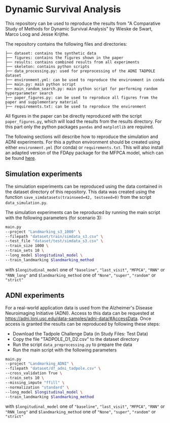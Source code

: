 # Dynamic Survival Analysis

This repository can be used to reproduce the results from "A Comparative Study of Methods for Dynamic Survival Analysis" by Wieske de Swart, Marco Loog and Jesse Krijthe.

The repository contains the following files and directories:
```
├── dataset: contains the synthetic data
├── figures: contains the figures shown in the paper
├── results: contains combined results from all experiments
├── skeleton: contains python scripts
├── data_processing.py: used for preprocessing of the ADNI TADPOLE dataset
├── environment.yml: can be used to reproduce the environment in conda
├── main.py: main python script
├── main_random_search.py: main python script for performing random hyperparameter search
├── paper_figures.py: can be used to reproduce all figures from the paper and supplementary material
├── requirements.txt: can be used to reproduce the environment
```

All figures in the paper can be directly reproduced with the script `paper_figures.py`, 
which will load the results from the results directory.
For this part only the python packages `pandas` and `matplotlib` are required. 

The following sections will describe how to reproduce the simulation and ADNI experiments. 
For this a python environment should be created using either `environment.yml` (for conda) or `requirements.txt`. 
This will also install an adapted version of the FDApy package for the MFPCA model, which can be found [here](https://github.com/Wieske/FDApy/tree/mfpca-pace-update).

## Simulation experiments
The simulation experiments can be reproduced using the data contained in the dataset directory of this repository. 
This data was created using the function `save_simdatasets(trainseed=42, testseed=0)` from the script `data_simulation.py`.

The simulation experiments can be reproduced by running the main script with the following parameters (for scenario 3):
```bash
main.py 
--project "Landmarking_s3_1000" \
--filepath "dataset/train/simdata_s3.csv" \
--test_file "dataset/test/simdata_s3.csv" \
--train_size 1000 \
--train_sets 10 \
--long_model $longitudinal_model \
--train_landmarking $landmarking_method
```
with `$longitudinal_model` one of `"baseline"`, `"last_visit"`, `"MFPCA"`, `"RNN"` or `"RNN_long"`
and `$landmarking_method` one of `"None"`, `"super"`, `"random"` or `"strict"`

## ADNI experiments
For a real-world application data is used from the Alzheimer's Disease Neuroimaging Initiative (ADNI). 
Access to this data can be requested at https://adni.loni.usc.edu/data-samples/adni-data/#AccessData.
Once access is granted the results can be reproduced by following these steps:
* Download the Tadpole Challenge Data (in Study Files: Test Data)
* Copy the file "TADPOLE_D1_D2.csv" to the dataset directory
* Run the script `data_preprocessing.py` to prepare the data
* Run the main script with the following parameters
```bash
main.py 
--project "Landmarking_ADNI" \
--filepath "dataset/df_adni_tadpole.csv" \
--cross_validation True \
--train_sets 10 \
--missing_impute "ffill" \
--normalization "standard" \
--long_model $longitudinal_model \
--train_landmarking $landmarking_method 
```
with `$longitudinal_model` one of `"baseline"`, `"last_visit"`, `"MFPCA"`, `"RNN"` or `"RNN_long"`
and `$landmarking_method` one of `"None"`, `"super"`, `"random"` or `"strict"`

